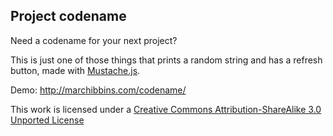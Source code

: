 ## Project codename

Need a codename for your next project?

This is just one of those things that prints a random string and has a refresh button, made with [Mustache.js](https://github.com/janl/mustache.js).

Demo: http://marchibbins.com/codename/

This work is licensed under a [Creative Commons Attribution-ShareAlike 3.0 Unported License](http://creativecommons.org/licenses/by-sa/3.0)

